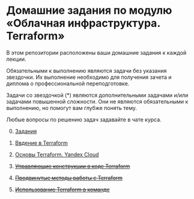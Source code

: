 # Домашние задания по модулю «Облачная инфраструктура. Terraform»

В этом репозитории расположены ваши домашние задания к каждой лекции. 

Обязательными к выполнению являются задачи без указания звездочки. Их выполнение необходимо для получения зачета и диплома о профессиональной переподготовке.

Задачи со звездочкой (*) являются дополнительными задачами и/или задачами повышенной сложности. Они не являются обязательными к выполнению, но помогут вам глубже понять тему.

Любые вопросы по решению задач задавайте в чате курса.

0. [Задания](https://github.com/netology-code/ter-homeworks/tree/main)

1. [Ввдение в Terraform](01/hw-01.md)

2. [Основы Terraform. Yandex Cloud](/zemlyachev/neto-ter-homeworks/blob/terraform-02/02/hw-02.md)

3. [~~Управляющие конструкции в коде Terraform~~](03/hw-03.md)

4. [~~Продвинутые методы работы с Terraform~~](04/hw-04.md)

5. [~~Использование Terraform в команде~~](05/hw-05.md)




